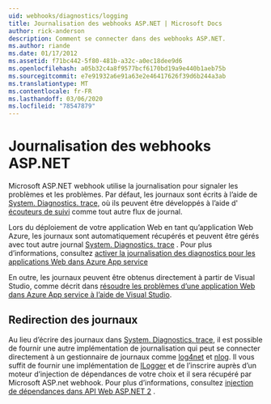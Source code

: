 ```yaml
---
uid: webhooks/diagnostics/logging
title: Journalisation des webhooks ASP.NET | Microsoft Docs
author: rick-anderson
description: Comment se connecter dans des webhooks ASP.NET.
ms.author: riande
ms.date: 01/17/2012
ms.assetid: f71bc442-5f80-481b-a32c-a0ec18dee9d6
ms.openlocfilehash: a05b32c4a8f9577bcf6170bd19a9e440b1aeb75b
ms.sourcegitcommit: e7e91932a6e91a63e2e46417626f39d6b244a3ab
ms.translationtype: MT
ms.contentlocale: fr-FR
ms.lasthandoff: 03/06/2020
ms.locfileid: "78547879"
---
```

# <a name="aspnet-webhooks-logging"></a>Journalisation des webhooks ASP.NET

Microsoft ASP.NET webhook utilise la journalisation pour signaler les problèmes et les problèmes. Par défaut, les journaux sont écrits à l’aide de [System. Diagnostics. trace,](https://msdn.microsoft.com/library/system.diagnostics.trace) où ils peuvent être développés à l’aide d' [écouteurs de suivi](https://msdn.microsoft.com/library/system.diagnostics.tracelistener.aspx) comme tout autre flux de journal.

Lors du déploiement de votre application Web en tant qu’application Web Azure, les journaux sont automatiquement récupérés et peuvent être gérés avec tout autre journal [System. Diagnostics. trace](https://msdn.microsoft.com/library/system.diagnostics.trace) . Pour plus d’informations, consultez [activer la journalisation des diagnostics pour les applications Web dans Azure App service](https://azure.microsoft.com/documentation/articles/web-sites-enable-diagnostic-log/)

En outre, les journaux peuvent être obtenus directement à partir de Visual Studio, comme décrit dans [résoudre les problèmes d’une application Web dans Azure App service à l’aide de Visual Studio](https://azure.microsoft.com/documentation/articles/web-sites-dotnet-troubleshoot-visual-studio/#webserverlogs).

## <a name="redirecting-logs"></a>Redirection des journaux

Au lieu d’écrire des journaux dans [System. Diagnostics. trace](https://msdn.microsoft.com/library/system.diagnostics.trace), il est possible de fournir une autre implémentation de journalisation qui peut se connecter directement à un gestionnaire de journaux comme [log4net](http://logging.apache.org/log4net/) et [nlog](http://nlog-project.org/). Il vous suffit de fournir une implémentation de [ILogger](https://github.com/aspnet/AspNetWebHooks/blob/master/src/Microsoft.AspNet.WebHooks.Common/Diagnostics/ILogger.cs) et de l’inscrire auprès d’un moteur d’injection de dépendances de votre choix et il sera récupéré par Microsoft ASP.net webhook. Pour plus d’informations, consultez [injection de dépendances dans API Web ASP.NET 2](https://www.asp.net/web-api/overview/advanced/dependency-injection) .

